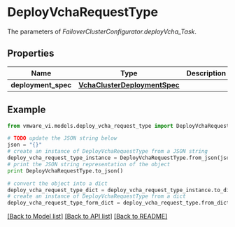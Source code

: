 # DeployVchaRequestType

The parameters of *FailoverClusterConfigurator.deployVcha_Task*. 

## Properties
Name | Type | Description | Notes
------------ | ------------- | ------------- | -------------
**deployment_spec** | [**VchaClusterDeploymentSpec**](VchaClusterDeploymentSpec.md) |  | 

## Example

```python
from vmware_vi.models.deploy_vcha_request_type import DeployVchaRequestType

# TODO update the JSON string below
json = "{}"
# create an instance of DeployVchaRequestType from a JSON string
deploy_vcha_request_type_instance = DeployVchaRequestType.from_json(json)
# print the JSON string representation of the object
print DeployVchaRequestType.to_json()

# convert the object into a dict
deploy_vcha_request_type_dict = deploy_vcha_request_type_instance.to_dict()
# create an instance of DeployVchaRequestType from a dict
deploy_vcha_request_type_form_dict = deploy_vcha_request_type.from_dict(deploy_vcha_request_type_dict)
```
[[Back to Model list]](../README.md#documentation-for-models) [[Back to API list]](../README.md#documentation-for-api-endpoints) [[Back to README]](../README.md)



